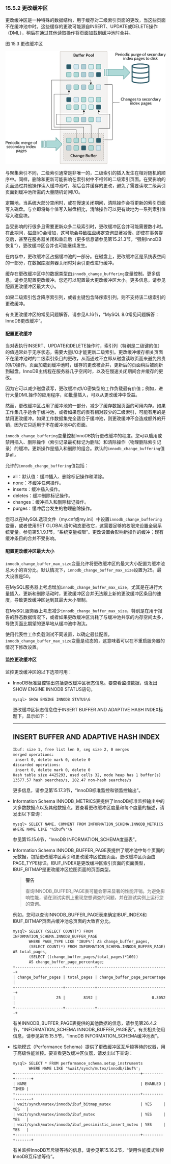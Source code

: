 ### 15.5.2 更改缓冲区

更改缓冲区是一种特殊的数据结构，用于缓存对二级索引页面的更改，当这些页面不在缓冲池中时。这些缓存的更改可能源自INSERT、UPDATE或DELETE操作（DML），稍后在通过其他读取操作将页面加载到缓冲池时合并。

图 15.3 更改缓冲区

![](innodb-change-buffer.png)

与聚集索引不同，二级索引通常是非唯一的，二级索引的插入发生在相对随机的顺序中。同样，删除和更新可能影响在索引树中不相邻的二级索引页面。在受影响的页面通过其他操作读入缓冲池时，稍后合并缓存的更改，避免了需要读取二级索引页面到缓冲池所需的大量随机访问I/O。

定期地，当系统大部分空闲时，或在慢速关闭期间，清除操作会将更新的索引页面写入磁盘。与立即将每个值写入磁盘相比，清除操作可以更有效地为一系列索引值写入磁盘块。

当受影响的行很多且需要更新众多二级索引时，更改缓冲区合并可能需要数小时。在此期间，磁盘I/O会增加，这可能会导致磁盘绑定查询显著减慢。即使在事务提交后，甚至在服务器关闭和重启后（更多信息请参见第15.21.3节，“强制InnoDB恢复”），更改缓冲区合并也可能继续发生。

在内存中，更改缓冲区占据缓冲池的一部分。在磁盘上，更改缓冲区是系统表空间的一部分，在数据库服务器关闭时对索引更改进行缓冲。

缓存在更改缓冲区中的数据类型由`innodb_change_buffering`变量控制。更多信息，请参见配置更改缓冲。您还可以配置最大更改缓冲区大小。更多信息，请参见配置更改缓冲区最大大小。

如果二级索引包含降序索引列，或者主键包含降序索引列，则不支持该二级索引的更改缓冲。

有关更改缓冲区的常见问题解答，请参见A.16节，“MySQL 8.0常见问题解答：InnoDB更改缓冲”。

#### 配置更改缓冲

当对表执行INSERT、UPDATE和DELETE操作时，索引列（特别是二级键的值）的值通常处于无序状态，需要大量I/O才能更新二级索引。更改缓冲缓存相关页面不在缓冲池时的二级索引条目的更改，从而通过不立即从磁盘读取页面来避免昂贵的I/O操作。页面加载到缓冲池时，缓存的更改被合并，更新后的页面稍后被刷新到磁盘。InnoDB主线程在服务器几乎空闲时，以及在慢速关闭期间合并缓存的更改。

因为它可以减少磁盘读写，更改缓冲对I/O密集型的工作负载最有价值；例如，进行大量DML操作的应用程序，如批量插入，可以从更改缓冲中受益。

然而，更改缓冲区占用了缓冲池的一部分，减少了缓存数据页面的可用内存。如果工作集几乎适合于缓冲池，或者如果您的表有相对较少的二级索引，可能有用的是禁用更改缓冲。如果工作数据集完全适合于缓冲池，则更改缓冲不会造成额外的开销，因为它只适用于不在缓冲池中的页面。

`innodb_change_buffering`变量控制InnoDB执行更改缓冲的程度。您可以启用或禁用插入、删除操作（索引记录最初标记为删除）和清除操作（物理删除索引记录）的缓冲。更新操作是插入和删除的组合。默认的`innodb_change_buffering`值是all。

允许的`innodb_change_buffering`值包括：

- all：默认值：缓冲插入、删除标记操作和清除。
- none：不缓冲任何操作。
- inserts：缓冲插入操作。
- deletes：缓冲删除标记操作。
- changes：缓冲插入和删除标记操作。
- purges：缓冲后台发生的物理删除操作。

您可以在MySQL选项文件（my.cnf或my.ini）中设置`innodb_change_buffering`变量，或者使用SET GLOBAL语句动态更改它，这需要足够的权限来设置全局系统变量。参见第5.1.9.1节，“系统变量权限”。更改设置会影响新操作的缓冲；现有缓冲条目的合并不受影响。

#### 配置更改缓冲区最大大小

`innodb_change_buffer_max_size`变量允许将更改缓冲区的最大大小配置为缓冲池总大小的百分比。默认情况下，`innodb_change_buffer_max_size`设置为25。最大设置是50。

在MySQL服务器上考虑增加`innodb_change_buffer_max_size`，尤其是在进行大量插入、更新和删除活动时，更改缓冲区合并无法跟上新的更改缓冲区条目的速度，导致更改缓冲区达到其最大大小限制。

在MySQL服务器上考虑减少`innodb_change_buffer_max_size`，特别是在用于报告的静态数据情况下，或者如果更改缓冲区消耗了与缓冲池共享的内存空间太多，导致页面比期望的更早地从缓冲池中淘汰。

使用代表性工作负载测试不同设置，以确定最佳配置。`innodb_change_buffer_max_size`变量是动态的，这意味着可以在不重启服务器的情况下修改设置。

#### 监控更改缓冲区

监控更改缓冲区的以下选项可用：

- InnoDB标准监控输出包括更改缓冲区状态信息。要查看监控数据，请发出SHOW ENGINE INNODB STATUS语句。

  ```mysql
  mysql> SHOW ENGINE INNODB STATUS\G
  ```

  更改缓冲区状态信息位于INSERT BUFFER AND ADAPTIVE HASH INDEX标题下，显示如下：
  
  -------------------------------------
  INSERT BUFFER AND ADAPTIVE HASH INDEX
  -------------------------------------
  ```
  Ibuf: size 1, free list len 0, seg size 2, 0 merges
  merged operations:
   insert 0, delete mark 0, delete 0
  discarded operations:
   insert 0, delete mark 0, delete 0
  Hash table size 4425293, used cells 32, node heap has 1 buffer(s)
  13577.57 hash searches/s, 202.47 non-hash searches/s
  ```
  
  更多信息，请参见第15.17.3节，“InnoDB标准监控和锁监控输出”。

- Information Schema INNODB_METRICS表提供了InnoDB标准监控输出中的大多数数据点以及其他数据点。要查看更改缓冲区度量和每个度量的描述，请发出以下查询：

  ```
  mysql> SELECT NAME, COMMENT FROM INFORMATION_SCHEMA.INNODB_METRICS WHERE NAME LIKE '%ibuf%'\G
  ```

  参见第15.15.6节，“InnoDB INFORMATION_SCHEMA度量表”。

- Information Schema INNODB_BUFFER_PAGE表提供了缓冲池中每个页面的元数据，包括更改缓冲区索引和更改缓冲区位图页面。更改缓冲区页面由PAGE_TYPE标识。IBUF_INDEX是更改缓冲区索引页面的页面类型，IBUF_BITMAP是更改缓冲区位图页面的页面类型。

  > **警告**
  >
  > 查询INNODB_BUFFER_PAGE表可能会带来显著的性能开销。为避免影响性能，请在测试实例上重现您想调查的问题，并在测试实例上运行您的查询。
  
  例如，您可以查询INNODB_BUFFER_PAGE表来确定IBUF_INDEX和IBUF_BITMAP页面占缓冲池总页面的大致百分比。
  
  ```mysql
  mysql> SELECT (SELECT COUNT(*) FROM INFORMATION_SCHEMA.INNODB_BUFFER_PAGE
         WHERE PAGE_TYPE LIKE 'IBUF%') AS change_buffer_pages,
         (SELECT COUNT(*) FROM INFORMATION_SCHEMA.INNODB_BUFFER_PAGE) AS total_pages,
         (SELECT ((change_buffer_pages/total_pages)*100))
         AS change_buffer_page_percentage;
  +---------------------+-------------+-------------------------------+
  | change_buffer_pages | total_pages | change_buffer_page_percentage |
  +---------------------+-------------+-------------------------------+
  |                  25 |        8192 |                        0.3052 |
  +---------------------+-------------+-------------------------------+
  ```
  
  有关INNODB_BUFFER_PAGE表提供的其他数据的信息，请参见第26.4.2节，“INFORMATION_SCHEMA INNODB_BUFFER_PAGE表”。有关相关使用信息，请参见第15.15.5节，“InnoDB INFORMATION_SCHEMA缓冲池表”。

- 性能模式（Performance Schema）提供了更改缓冲区互斥锁等待的仪器，用于高级性能监控。要查看更改缓冲区仪器，请发出以下查询：

  ```mysql
  mysql> SELECT * FROM performance_schema.setup_instruments
         WHERE NAME LIKE '%wait/synch/mutex/innodb/ibuf%';
  +-------------------------------------------------------+---------+-------+
  | NAME                                                  | ENABLED | TIMED |
  +-------------------------------------------------------+---------+-------+
  | wait/synch/mutex/innodb/ibuf_bitmap_mutex             | YES     | YES   |
  | wait/synch/mutex/innodb/ibuf_mutex                    | YES     | YES   |
  | wait/synch/mutex/innodb/ibuf_pessimistic_insert_mutex | YES     | YES   |
  +-------------------------------------------------------+---------+-------+
  ```

  有关监控InnoDB互斥锁等待的信息，请参见第15.16.2节，“使用性能模式监控InnoDB互斥锁等待”。
